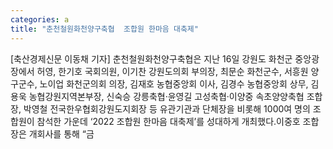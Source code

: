 ```yaml
---
categories: a
title: "춘천철원화천양구축협  조합원 한마음 대축제"
---
```

[축산경제신문 이동채 기자] 춘천철원화천양구축협은 지난 16일 강원도 화천군 중앙광장에서 허영, 한기호 국회의원, 이기찬 강원도의회 부의장, 최문순 화천군수, 서흥원 양구군수, 노이업 화천군의회 의장, 김재호 농협중앙회 이사, 김경수 농협중앙회 상무, 김용욱 농협강원지역본부장, 신숙승 강릉축협·윤영길 고성축협·이양중 속초양양축협 조합장, 박영철 전국한우협회강원도지회장 등 유관기관과 단체장을 비롯해 1000여 명의 조합원이 참석한 가운데 ‘2022 조합원 한마음 대축제’를 성대하게 개최했다.이중호 조합장은 개회사를 통해 “금